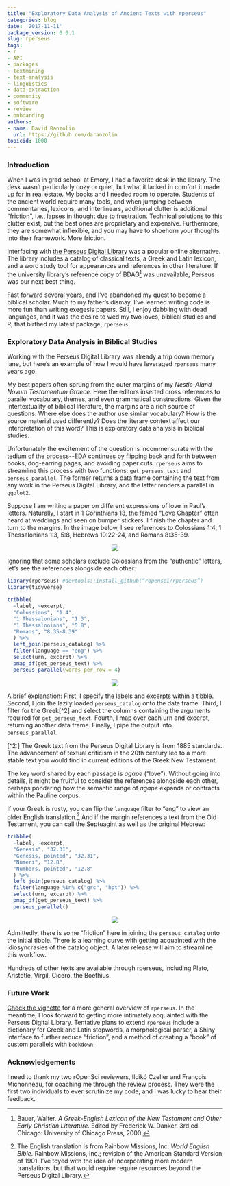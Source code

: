 ```yaml
---
title: "Exploratory Data Analysis of Ancient Texts with rperseus"
categories: blog
date: '2017-11-11'
package_version: 0.0.1
slug: rperseus
tags:
- r
- API
- packages
- textmining
- text-analysis
- linguistics
- data-extraction
- community
- software
- review
- onboarding
authors:
- name: David Ranzolin
  url: https://github.com/daranzolin
topicid: 1000
---
```


### Introduction

When I was in grad school at Emory, I had a favorite desk in the library. The desk wasn’t particularly cozy or quiet, but what it lacked in comfort it made up for in real estate. My books and I needed room to operate. Students of the ancient world require many tools, and when jumping between commentaries, lexicons, and interlinears, additional clutter is additional “friction”, i.e., lapses in thought due to frustration. Technical solutions to this clutter exist, but the best ones are proprietary and expensive. Furthermore, they are somewhat inflexible, and you may have to shoehorn your thoughts into their framework. More friction.

Interfacing with [the Perseus Digital Library](http://www.perseus.tufts.edu/hopper/) was a popular online alternative. The library includes a catalog of classical texts, a Greek and Latin lexicon, and a word study tool for appearances and references in other literature. If the university library’s reference copy of BDAG[^1] was unavailable, Perseus was our next best thing.

[^1]: Bauer, Walter. *A Greek-English Lexicon of the New Testament and Other Early Christian Literature.* Edited by Frederick W. Danker. 3rd ed. Chicago: University of Chicago Press, 2000.

Fast forward several years, and I’ve abandoned my quest to become a biblical scholar. Much to my father’s dismay, I’ve learned writing code is more fun than writing exegesis papers. Still, I enjoy dabbling with dead languages, and it was the desire to wed my two loves, biblical studies and R, that birthed my latest package, `rperseus`. 

### Exploratory Data Analysis in Biblical Studies

Working with the Perseus Digital Library was already a trip down memory lane, but here’s an example of how I would have leveraged `rperseus` many years ago.

My best papers often sprung from the outer margins of my *Nestle-Aland Novum Testamentum Graece.* Here the editors inserted cross references to parallel vocabulary, themes, and even grammatical constructions. Given the intertextuality of biblical literature, the margins are a rich source of questions: Where else does the author use similar vocabulary? How is the source material used differently? Does the literary context affect our interpretation of this word? This is exploratory data analysis in biblical studies.     

Unfortunately the excitement of the question is incommensurate with the tedium of the process--EDA continues by flipping back and forth between books, dog-earring pages, and avoiding paper cuts. `rperseus` aims to streamline this process with two functions: `get_perseus_text` and `perseus_parallel`. The former returns a data frame containing the text from any work in the Perseus Digital Library, and the latter renders a parallel in `ggplot2`. 

Suppose I am writing a paper on different expressions of love in Paul’s letters. Naturally, I start in 1 Corinthians 13, the famed “Love Chapter” often heard at weddings and seen on bumper stickers. I finish the chapter and turn to the margins. In the image below, I see references to Colossians 1:4, 1 Thessalonians 1:3, 5:8, Hebrews 10:22-24, and Romans 8:35-39. 

<span>
<div align="center"><img src="/assets/blog-images/2017-11-11-rperseus/nantg.png"></div>
</span>

Ignoring that some scholars exclude Colossians from the “authentic” letters, let’s see the references alongside each other:

```r
library(rperseus) #devtools::install_github(“ropensci/rperseus”)
library(tidyverse)

tribble(
  ~label, ~excerpt,
  "Colossians", "1.4",
  "1 Thessalonians", "1.3",
  "1 Thessalonians", "5.8",
  "Romans", "8.35-8.39"
  ) %>% 
  left_join(perseus_catalog) %>%
  filter(language == "eng") %>%
  select(urn, excerpt) %>%
  pmap_df(get_perseus_text) %>%
  perseus_parallel(words_per_row = 4)
```

<span>
<div align="center"><img src="/assets/blog-images/2017-11-11-rperseus/Parallel1.png"></div>
</span>

A brief explanation: First, I specify the labels and excerpts within a tibble. Second, I join the lazily loaded `perseus_catalog` onto the data frame. Third, I filter for the Greek[^2] and select the columns containing the arguments required for `get_perseus_text`. Fourth, I map over each urn and excerpt, returning another data frame. Finally, I pipe the output into `perseus_parallel`.

[^2:] The Greek text from the Perseus Digital Library is from 1885 standards. The advancement of textual criticism in the 20th century led to a more stable text you would find in current editions of the Greek New Testament.  

The key word shared by each passage is *agape* (“love”). Without going into details, it might be fruitful to consider the references alongside each other, perhaps pondering how the semantic range of *agape* expands or contracts within the Pauline corpus. 

If your Greek is rusty, you can flip the `language` filter to “eng” to view an older English translation.[^3] And if the margin references a text from the Old Testament, you can call the Septuagint as well as the original Hebrew: 

```r
tribble(
  ~label, ~excerpt,
  "Genesis", "32.31",
  "Genesis, pointed", "32.31",
  "Numeri", "12.8",
  "Numbers, pointed", "12.8"
  ) %>% 
  left_join(perseus_catalog) %>%
  filter(language %in% c("grc", "hpt")) %>%
  select(urn, excerpt) %>%
  pmap_df(get_perseus_text) %>%
  perseus_parallel()
```
<span>
<div align="center"><img src="/assets/blog-images/2017-11-11-rperseus/Parallel2.png"></div>
</span>

[^3]: The English translation is from Rainbow Missions, Inc. *World English Bible.* Rainbow Missions, Inc.; revision of the American Standard Version of 1901. I’ve toyed with the idea of incorporating more modern translations, but that would require require resources beyond the Perseus Digital Library. 

Admittedly, there is some “friction” here in joining the `perseus_catalog` onto the initial tibble. There is a learning curve with getting acquainted with the idiosyncrasies of the catalog object. A later release will aim to streamline this workflow. 

Hundreds of other texts are available through rperseus, including Plato, Aristotle, Virgil, Cicero, the Boethius. 

### Future Work

[Check the vignette](https://ropensci.github.io/rperseus/articles/rperseus-vignette.html) for a more general overview of `rperseus`. In the meantime, I look forward to getting more intimately acquainted with the Perseus Digital Library. Tentative plans to extend `rperseus` include a dictionary for Greek and Latin stopwords, a morphological parser, a Shiny interface to further reduce “friction”, and a method of creating a “book” of custom parallels with `bookdown`.  

### Acknowledgements

I need to thank my two rOpenSci reviewers, Ildikó Czeller and François Michonneau, for coaching me through the review process. They were the first two individuals to ever scrutinize my code, and I was lucky to hear their feedback.

